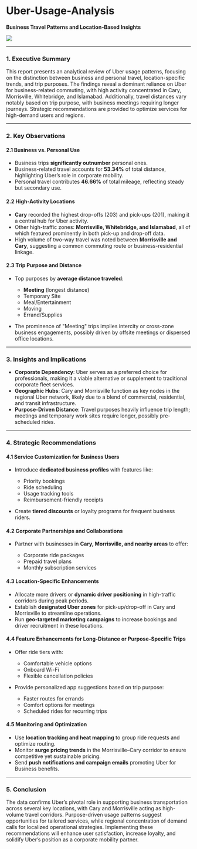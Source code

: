 # Uber-Usage-Analysis

**Business Travel Patterns and Location-Based Insights**

![](https://i.postimg.cc/x10mvVwK/TASK-33A.png)

---

### **1. Executive Summary**

This report presents an analytical review of Uber usage patterns, focusing on the distinction between business and personal travel, location-specific trends, and trip purposes. The findings reveal a dominant reliance on Uber for business-related commuting, with high activity concentrated in Cary, Morrisville, Whitebridge, and Islamabad. Additionally, travel distances vary notably based on trip purpose, with business meetings requiring longer journeys. Strategic recommendations are provided to optimize services for high-demand users and regions.

---

### **2. Key Observations**

#### **2.1 Business vs. Personal Use**

* Business trips **significantly outnumber** personal ones.
* Business-related travel accounts for **53.34%** of total distance, highlighting Uber’s role in corporate mobility.
* Personal travel contributes **46.66%** of total mileage, reflecting steady but secondary use.

#### **2.2 High-Activity Locations**

* **Cary** recorded the highest drop-offs (203) and pick-ups (201), making it a central hub for Uber activity.
* Other high-traffic zones: **Morrisville, Whitebridge, and Islamabad**, all of which featured prominently in both pick-up and drop-off data.
* High volume of two-way travel was noted between **Morrisville and Cary**, suggesting a common commuting route or business-residential linkage.

#### **2.3 Trip Purpose and Distance**

* Top purposes by **average distance traveled**:

  * **Meeting** (longest distance)
  * Temporary Site
  * Meal/Entertainment
  * Moving
  * Errand/Supplies
* The prominence of "Meeting" trips implies intercity or cross-zone business engagements, possibly driven by offsite meetings or dispersed office locations.

---

### **3. Insights and Implications**

* **Corporate Dependency**: Uber serves as a preferred choice for professionals, making it a viable alternative or supplement to traditional corporate fleet services.
* **Geographic Hubs**: Cary and Morrisville function as key nodes in the regional Uber network, likely due to a blend of commercial, residential, and transit infrastructure.
* **Purpose-Driven Distance**: Travel purposes heavily influence trip length; meetings and temporary work sites require longer, possibly pre-scheduled rides.

---

### **4. Strategic Recommendations**

#### **4.1 Service Customization for Business Users**

* Introduce **dedicated business profiles** with features like:

  * Priority bookings
  * Ride scheduling
  * Usage tracking tools
  * Reimbursement-friendly receipts
* Create **tiered discounts** or loyalty programs for frequent business riders.

#### **4.2 Corporate Partnerships and Collaborations**

* Partner with businesses in **Cary, Morrisville, and nearby areas** to offer:

  * Corporate ride packages
  * Prepaid travel plans
  * Monthly subscription services

#### **4.3 Location-Specific Enhancements**

* Allocate more drivers or **dynamic driver positioning** in high-traffic corridors during peak periods.
* Establish **designated Uber zones** for pick-up/drop-off in Cary and Morrisville to streamline operations.
* Run **geo-targeted marketing campaigns** to increase bookings and driver recruitment in these locations.

#### **4.4 Feature Enhancements for Long-Distance or Purpose-Specific Trips**

* Offer ride tiers with:

  * Comfortable vehicle options
  * Onboard Wi-Fi
  * Flexible cancellation policies
* Provide personalized app suggestions based on trip purpose:

  * Faster routes for errands
  * Comfort options for meetings
  * Scheduled rides for recurring trips

#### **4.5 Monitoring and Optimization**

* Use **location tracking and heat mapping** to group ride requests and optimize routing.
* Monitor **surge pricing trends** in the Morrisville–Cary corridor to ensure competitive yet sustainable pricing.
* Send **push notifications and campaign emails** promoting Uber for Business benefits.

---

### **5. Conclusion**

The data confirms Uber’s pivotal role in supporting business transportation across several key locations, with Cary and Morrisville acting as high-volume travel corridors. Purpose-driven usage patterns suggest opportunities for tailored services, while regional concentration of demand calls for localized operational strategies. Implementing these recommendations will enhance user satisfaction, increase loyalty, and solidify Uber’s position as a corporate mobility partner.



